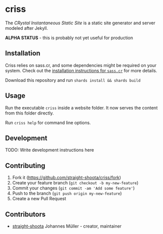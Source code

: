 # criss

The *CRystal Instantaneous Static Site* is a static site generator and server modeled after Jekyll.

**ALPHA STATUS** - this is probably not yet useful for production

## Installation

Criss relies on sass.cr, and some dependencies might be required on your system. Check out the [installation instructions for `sass.cr`](https://github.com/straight-shoota/sass.cr#installation) for more details.

Download this repository and run `shards install && shards build`

## Usage

Run the executable `criss` inside a website folder. It now serves the content from this folder directly.

Run `criss help` for command line options.

## Development

TODO: Write development instructions here

## Contributing

1. Fork it (<https://github.com/straight-shoota/criss/fork>)
2. Create your feature branch (`git checkout -b my-new-feature`)
3. Commit your changes (`git commit -am 'Add some feature'`)
4. Push to the branch (`git push origin my-new-feature`)
5. Create a new Pull Request

## Contributors

- [straight-shoota](https://github.com/straight-shoota) Johannes Müller - creator, maintainer
